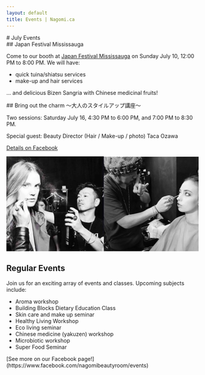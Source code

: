 ```yaml
---
layout: default
title: Events | Nagomi.ca
---
```

<div class="content-body Home">
<div class="halves">
# July Events

<div class="half block1of2">
## Japan Festival Mississauga

Come to our booth at [Japan Festival Mississauga](http://www.japanfestivalmississauga.com) on Sunday July 10, 12:00 PM to 8:00 PM. We will have:

- quick tuina/shiatsu services
- make-up and hair services

... and delicious Bizen Sangria with Chinese medicinal fruits!

</div>
<div class="half block2of2">
## Bring out the charm 〜大人のスタイルアップ講座〜

Two sessions: Saturday July 16, 4:30 PM to 6:00 PM, and 7:00 PM to 8:30 PM.

Special guest: Beauty Director (Hair / Make-up / photo) Taca Ozawa

[Details on Facebook](https://www.facebook.com/events/1629849077342116/)
</div>
</div>
<div class="full">
<div class="block1of1">

<div class="img">
<img src="photos/makeup.jpg" width="700" alt="Makeup"/>
</div>
</div>
</div>
<div class="full">
<div class="block1of1">
<!-- <img src="photos/makeup.jpg" width="700" alt="Makeup"/> -->


## Regular Events

Join us for an exciting array of events and classes. Upcoming subjects include:

  * Aroma workshop
  * Building Blocks Dietary Education Class
  * Skin care and make up seminar
  * Healthy Living Workshop
  * Eco living seminar
  * Chinese medicine (yakuzen) workshop
  * Microbiotic workshop
  * Super Food Seminar

</div>
</div>
<div>
[See more on our Facebook page!](https://www.facebook.com/nagomibeautyroom/events)
</div>
</div>

      
